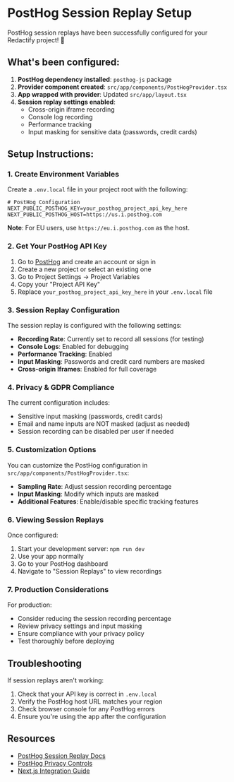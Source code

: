 # PostHog Session Replay Setup

PostHog session replays have been successfully configured for your Redactify project! 🎉

## What's been configured:

1. **PostHog dependency installed**: `posthog-js` package
2. **Provider component created**: `src/app/components/PostHogProvider.tsx`
3. **App wrapped with provider**: Updated `src/app/layout.tsx`
4. **Session replay settings enabled**:
   - Cross-origin iframe recording
   - Console log recording  
   - Performance tracking
   - Input masking for sensitive data (passwords, credit cards)

## Setup Instructions:

### 1. Create Environment Variables

Create a `.env.local` file in your project root with the following:

```env
# PostHog Configuration
NEXT_PUBLIC_POSTHOG_KEY=your_posthog_project_api_key_here
NEXT_PUBLIC_POSTHOG_HOST=https://us.i.posthog.com
```

**Note**: For EU users, use `https://eu.i.posthog.com` as the host.

### 2. Get Your PostHog API Key

1. Go to [PostHog](https://posthog.com) and create an account or sign in
2. Create a new project or select an existing one
3. Go to Project Settings → Project Variables
4. Copy your "Project API Key" 
5. Replace `your_posthog_project_api_key_here` in your `.env.local` file

### 3. Session Replay Configuration

The session replay is configured with the following settings:

- **Recording Rate**: Currently set to record all sessions (for testing)
- **Console Logs**: Enabled for debugging
- **Performance Tracking**: Enabled
- **Input Masking**: Passwords and credit card numbers are masked
- **Cross-origin Iframes**: Enabled for full coverage

### 4. Privacy & GDPR Compliance

The current configuration includes:
- Sensitive input masking (passwords, credit cards)
- Email and name inputs are NOT masked (adjust as needed)
- Session recording can be disabled per user if needed

### 5. Customization Options

You can customize the PostHog configuration in `src/app/components/PostHogProvider.tsx`:

- **Sampling Rate**: Adjust session recording percentage
- **Input Masking**: Modify which inputs are masked
- **Additional Features**: Enable/disable specific tracking features

### 6. Viewing Session Replays

Once configured:
1. Start your development server: `npm run dev`
2. Use your app normally
3. Go to your PostHog dashboard
4. Navigate to "Session Replays" to view recordings

### 7. Production Considerations

For production:
- Consider reducing the session recording percentage
- Review privacy settings and input masking
- Ensure compliance with your privacy policy
- Test thoroughly before deploying

## Troubleshooting

If session replays aren't working:
1. Check that your API key is correct in `.env.local`
2. Verify the PostHog host URL matches your region
3. Check browser console for any PostHog errors
4. Ensure you're using the app after the configuration

## Resources

- [PostHog Session Replay Docs](https://posthog.com/docs/session-replay)
- [PostHog Privacy Controls](https://posthog.com/docs/privacy)
- [Next.js Integration Guide](https://posthog.com/docs/libraries/next-js)
